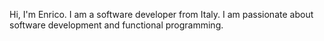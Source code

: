 Hi, I'm Enrico.
I am a software developer from Italy. I am passionate about software development and functional programming.
